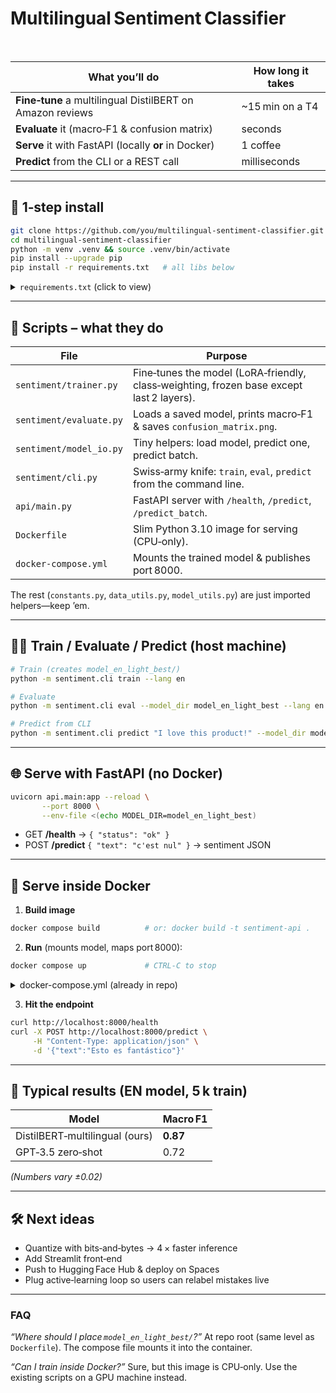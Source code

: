 # Multilingual Sentiment Classifier

<br>

| What you’ll do                                            | How long it takes |
| --------------------------------------------------------- | ----------------- |
| **Fine‑tune** a multilingual DistilBERT on Amazon reviews | \~15 min on a T4  |
| **Evaluate** it (macro‑F1 & confusion matrix)             | seconds           |
| **Serve** it with FastAPI (locally **or** in Docker)      | 1 coffee          |
| **Predict** from the CLI or a REST call                   | milliseconds      |

---

## 🚀 1‑step install

```bash
git clone https://github.com/you/multilingual-sentiment-classifier.git
cd multilingual-sentiment-classifier
python -m venv .venv && source .venv/bin/activate
pip install --upgrade pip
pip install -r requirements.txt   # all libs below
```

<details>
<summary><code>requirements.txt</code> (click to view)</summary>

```text
# Core ML stack
torch==2.3.0
transformers==4.41.2
datasets==2.19.0
evaluate==0.4.2
scikit-learn==1.4.2
numpy>=1.24
matplotlib>=3.8
accelerate==0.30.1
tokenizers>=0.15.2
sentencepiece>=0.2.0
protobuf<5

# Serving
fastapi
uvicorn[standard]
```

</details>

---

## 🤖 Scripts – what they do

| File                    | Purpose                                                                                  |
| ----------------------- | ---------------------------------------------------------------------------------------- |
| `sentiment/trainer.py`  | Fine‑tunes the model (LoRA‑friendly, class‑weighting, frozen base except last 2 layers). |
| `sentiment/evaluate.py` | Loads a saved model, prints macro‑F1 & saves `confusion_matrix.png`.                     |
| `sentiment/model_io.py` | Tiny helpers: load model, predict one, predict batch.                                    |
| `sentiment/cli.py`      | Swiss‑army knife: `train`, `eval`, `predict` from the command line.                      |
| `api/main.py`           | FastAPI server with `/health`, `/predict`, `/predict_batch`.                             |
| `Dockerfile`            | Slim Python 3.10 image for serving (CPU‑only).                                           |
| `docker-compose.yml`    | Mounts the trained model & publishes port 8000.                                          |

The rest (`constants.py`, `data_utils.py`, `model_utils.py`) are just imported helpers—keep ’em.

---

## 🏋️‍♂️ Train / Evaluate / Predict (host machine)

```bash
# Train (creates model_en_light_best/)
python -m sentiment.cli train --lang en

# Evaluate
python -m sentiment.cli eval --model_dir model_en_light_best --lang en

# Predict from CLI
python -m sentiment.cli predict "I love this product!" --model_dir model_en_light_best
```

---

## 🌐 Serve with FastAPI (no Docker)

```bash
uvicorn api.main:app --reload \
       --port 8000 \
       --env-file <(echo MODEL_DIR=model_en_light_best)
```

* GET  **/health** → `{ "status": "ok" }`
* POST **/predict**  `{ "text": "c'est nul" }` → sentiment JSON

---

## 🐳 Serve **inside Docker**

1. **Build image**

```bash
docker compose build          # or: docker build -t sentiment-api .
```

2. **Run** (mounts model, maps port 8000):

```bash
docker compose up             # CTRL‑C to stop
```

<details>
<summary>docker-compose.yml (already in repo)</summary>

```yaml
version: "3.9"
services:
  sentiment-api:
    build: .
    container_name: sentiment-api
    ports:
      - "8000:8000"
    environment:
      MODEL_DIR: /app/model_en_light_best
      CONF_THRESH: "0.6"
    volumes:
      - ./model_en_light_best:/app/model_en_light_best:ro
```

</details>

3. **Hit the endpoint**

```bash
curl http://localhost:8000/health
curl -X POST http://localhost:8000/predict \
     -H "Content-Type: application/json" \
     -d '{"text":"Esto es fantástico"}'
```

---

## 📝 Typical results (EN model, 5 k train)

| Model                          | Macro F1 |
| ------------------------------ | -------- |
| DistilBERT‑multilingual (ours) | **0.87** |
| GPT‑3.5 zero‑shot              | 0.72     |

*(Numbers vary ±0.02)*

---

## 🛠️ Next ideas

* Quantize with bits‑and‑bytes → 4 × faster inference
* Add Streamlit front‑end
* Push to Hugging Face Hub & deploy on Spaces
* Plug active‑learning loop so users can relabel mistakes live

---

### FAQ

*“Where should I place `model_en_light_best/`?”*
At repo root (same level as `Dockerfile`). The compose file mounts it into the container.

*“Can I train inside Docker?”*
Sure, but this image is CPU‑only. Use the existing scripts on a GPU machine instead.